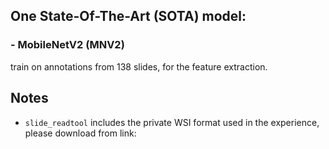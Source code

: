 ## One State-Of-The-Art (SOTA) model:
### - MobileNetV2 (MNV2)
train on annotations from 138 slides, for the feature extraction.

## Notes
- `slide_readtool` includes the private WSI format used in the experience, please download from link:
